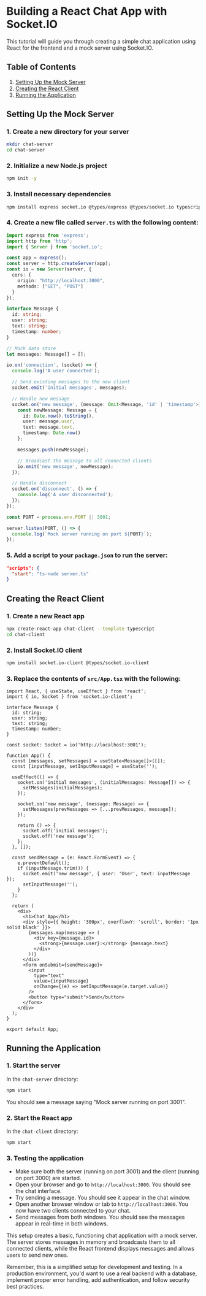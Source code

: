 # Building a React Chat App with Socket.IO

This tutorial will guide you through creating a simple chat application using React for the frontend and a mock server using Socket.IO.

## Table of Contents
1. [Setting Up the Mock Server](#setting-up-the-mock-server)
2. [Creating the React Client](#creating-the-react-client)
3. [Running the Application](#running-the-application)

## Setting Up the Mock Server

### 1. Create a new directory for your server
```bash
mkdir chat-server
cd chat-server
```

### 2. Initialize a new Node.js project
```bash
npm init -y
```

### 3. Install necessary dependencies
```bash
npm install express socket.io @types/express @types/socket.io typescript ts-node
```

### 4. Create a new file called `server.ts` with the following content:

```typescript
import express from 'express';
import http from 'http';
import { Server } from 'socket.io';

const app = express();
const server = http.createServer(app);
const io = new Server(server, {
  cors: {
    origin: "http://localhost:3000",
    methods: ["GET", "POST"]
  }
});

interface Message {
  id: string;
  user: string;
  text: string;
  timestamp: number;
}

// Mock data store
let messages: Message[] = [];

io.on('connection', (socket) => {
  console.log('A user connected');

  // Send existing messages to the new client
  socket.emit('initial messages', messages);

  // Handle new message
  socket.on('new message', (message: Omit<Message, 'id' | 'timestamp'>) => {
    const newMessage: Message = {
      id: Date.now().toString(),
      user: message.user,
      text: message.text,
      timestamp: Date.now()
    };

    messages.push(newMessage);

    // Broadcast the message to all connected clients
    io.emit('new message', newMessage);
  });

  // Handle disconnect
  socket.on('disconnect', () => {
    console.log('A user disconnected');
  });
});

const PORT = process.env.PORT || 3001;

server.listen(PORT, () => {
  console.log(`Mock server running on port ${PORT}`);
});
```

### 5. Add a script to your `package.json` to run the server:
```json
"scripts": {
  "start": "ts-node server.ts"
}
```

## Creating the React Client

### 1. Create a new React app
```bash
npx create-react-app chat-client --template typescript
cd chat-client
```

### 2. Install Socket.IO client
```bash
npm install socket.io-client @types/socket.io-client
```

### 3. Replace the contents of `src/App.tsx` with the following:

```tsx
import React, { useState, useEffect } from 'react';
import { io, Socket } from 'socket.io-client';

interface Message {
  id: string;
  user: string;
  text: string;
  timestamp: number;
}

const socket: Socket = io('http://localhost:3001');

function App() {
  const [messages, setMessages] = useState<Message[]>([]);
  const [inputMessage, setInputMessage] = useState('');

  useEffect(() => {
    socket.on('initial messages', (initialMessages: Message[]) => {
      setMessages(initialMessages);
    });

    socket.on('new message', (message: Message) => {
      setMessages(prevMessages => [...prevMessages, message]);
    });

    return () => {
      socket.off('initial messages');
      socket.off('new message');
    };
  }, []);

  const sendMessage = (e: React.FormEvent) => {
    e.preventDefault();
    if (inputMessage.trim()) {
      socket.emit('new message', { user: 'User', text: inputMessage });
      setInputMessage('');
    }
  };

  return (
    <div>
      <h1>Chat App</h1>
      <div style={{ height: '300px', overflowY: 'scroll', border: '1px solid black' }}>
        {messages.map(message => (
          <div key={message.id}>
            <strong>{message.user}:</strong> {message.text}
          </div>
        ))}
      </div>
      <form onSubmit={sendMessage}>
        <input
          type="text"
          value={inputMessage}
          onChange={(e) => setInputMessage(e.target.value)}
        />
        <button type="submit">Send</button>
      </form>
    </div>
  );
}

export default App;
```

## Running the Application

### 1. Start the server
In the `chat-server` directory:
```bash
npm start
```
You should see a message saying "Mock server running on port 3001".

### 2. Start the React app
In the `chat-client` directory:
```bash
npm start
```

### 3. Testing the application
- Make sure both the server (running on port 3001) and the client (running on port 3000) are started.
- Open your browser and go to `http://localhost:3000`. You should see the chat interface.
- Try sending a message. You should see it appear in the chat window.
- Open another browser window or tab to `http://localhost:3000`. You now have two clients connected to your chat.
- Send messages from both windows. You should see the messages appear in real-time in both windows.

This setup creates a basic, functioning chat application with a mock server. The server stores messages in memory and broadcasts them to all connected clients, while the React frontend displays messages and allows users to send new ones.

Remember, this is a simplified setup for development and testing. In a production environment, you'd want to use a real backend with a database, implement proper error handling, add authentication, and follow security best practices.
